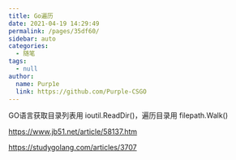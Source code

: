 ```yaml
---
title: Go遍历
date: 2021-04-19 14:29:49
permalink: /pages/35df60/
sidebar: auto
categories: 
  - 随笔
tags: 
  - null
author: 
  name: Purp1e
  link: https://github.com/Purple-CSGO
---
```

GO语言获取目录列表用 ioutil.ReadDir()，遍历目录用 filepath.Walk()

https://www.jb51.net/article/58137.htm

https://studygolang.com/articles/3707